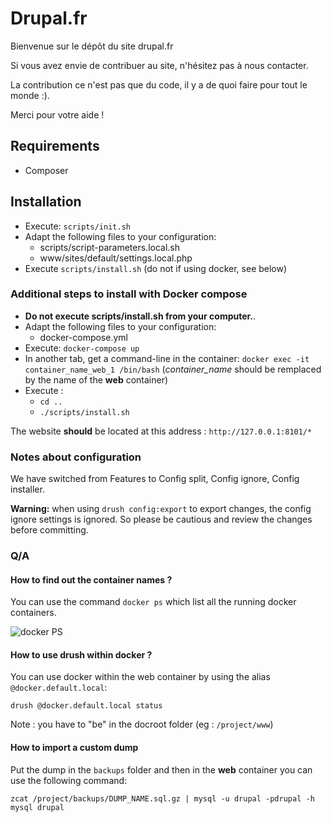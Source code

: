 # Drupal.fr

Bienvenue sur le dépôt du site drupal.fr

Si vous avez envie de contribuer au site, n'hésitez pas à nous contacter.

La contribution ce n'est pas que du code, il y a de quoi faire pour tout le
monde :).

Merci pour votre aide !

## Requirements

* Composer

## Installation

* Execute: `scripts/init.sh`
* Adapt the following files to your configuration:
  * scripts/script-parameters.local.sh
  * www/sites/default/settings.local.php
* Execute `scripts/install.sh` (do not if using docker, see below)

### Additional steps to install with Docker compose

* **Do not execute scripts/install.sh from your computer.**.
* Adapt the following files to your configuration:
  * docker-compose.yml
* Execute: `docker-compose up`
* In another tab, get a command-line in the container:
`docker exec -it container_name_web_1 /bin/bash` (*container_name* should be remplaced by the name of the **web** container)
* Execute :
  * `cd ..`
  * `./scripts/install.sh`

The website **should** be located at this address : `http://127.0.0.1:8101/*`

### Notes about configuration

We have switched from Features to Config split, Config ignore, Config installer.

**Warning:** when using `drush config:export` to export changes, the config ignore
settings is ignored. So please be cautious and review the changes before
committing.

### Q/A
#### How to find out the container names ?
You can use the command `docker ps` which list all the running docker containers.

![docker PS](http://i.imgur.com/SDgHsqs.png)

#### How to use drush within docker ?
You can use docker within the web container by using the alias `@docker.default.local`:

```
drush @docker.default.local status
```

Note : you have to "be" in the docroot folder (eg : `/project/www`)

#### How to import a custom dump

Put the dump in the `backups` folder and then in the **web** container you can use the following command:
```
zcat /project/backups/DUMP_NAME.sql.gz | mysql -u drupal -pdrupal -h mysql drupal
```
